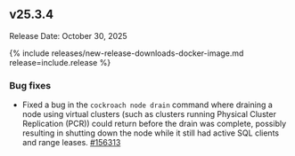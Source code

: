 ## v25.3.4

Release Date: October 30, 2025

{% include releases/new-release-downloads-docker-image.md release=include.release %}

<h3 id="v25-3-4-bug-fixes">Bug fixes</h3>

- Fixed a bug in the `cockroach node drain` command where draining a node using virtual clusters (such as clusters running Physical Cluster Replication (PCR)) could return before the drain was complete, possibly resulting in shutting down the node while it still had active SQL clients and range leases. [#156313][#156313]

[#156313]: https://github.com/cockroachdb/cockroach/pull/156313
